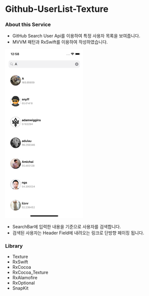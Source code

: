 # Github-UserList-Texture

### About this Service
- GitHub Search User Api를 이용하여 특정 사용자 목록을 보여줍니다.
- MVVM 패턴과 RxSwift를 이용하여 작성하였습니다.

<img width = 50% src = "Image/Screenshot.png">

- SearchBar에 입력한 내용을 기준으로 사용자를 검색합니다.  
- 검색된 사용자는 Header Field에 내려오는 링크로 단방향 페이징 됩니다.

### Library
- Texture
- RxSwift
- RxCocoa
- RxCocoa_Texture
- RxAlamofire
- RxOptional
- SnapKit

